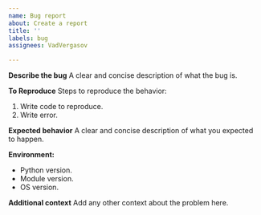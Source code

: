 ```yaml
---
name: Bug report
about: Create a report
title: ''
labels: bug
assignees: VadVergasov

---
```


**Describe the bug**
A clear and concise description of what the bug is.

**To Reproduce**
Steps to reproduce the behavior:

1. Write code to reproduce.
2. Write error.

**Expected behavior**
A clear and concise description of what you expected to happen.

**Environment:**

- Python version.
- Module version.
- OS version.

**Additional context**
Add any other context about the problem here.
